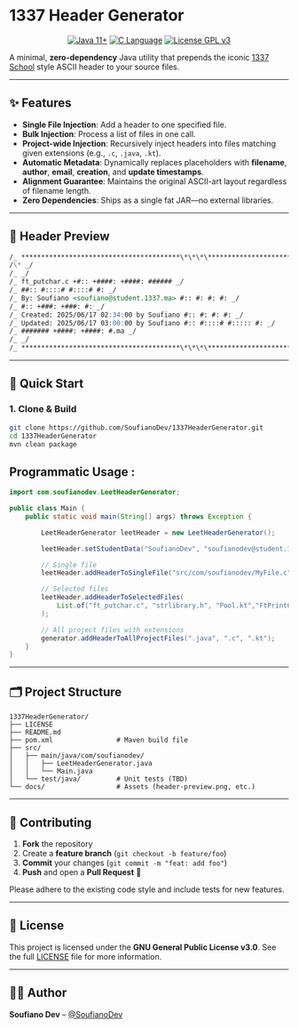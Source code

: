 # 1337 Header Generator

<p align="center">
<a href="https://www.oracle.com/java"><img src="https://img.shields.io/badge/Java-11%2B-%23ED8B00?style=for-the-badge&logo=java" alt="Java 11+"></a>
<a href="https://en.wikipedia.org/wiki/C_(programming_language)"><img src="https://img.shields.io/badge/Programming-%2300599C?style=for-the-badge&logo=c&logoColor=white" alt="C Language"></a>
<a href="https://www.gnu.org/licenses/gpl-3.0"><img src="https://img.shields.io/badge/License-GPLv3-%234C1?style=for-the-badge&logo=gnu&logoColor=white" alt="License GPL v3"></a>
</p>

A minimal, **zero-dependency** Java utility that prepends the iconic [1337 School](https://1337.ma/) style ASCII header to your source files.

---

## ✨ Features

- **Single File Injection**: Add a header to one specified file.
- **Bulk Injection**: Process a list of files in one call.
- **Project-wide Injection**: Recursively inject headers into files matching given extensions (e.g., `.c`, `.java`, `.kt`).
- **Automatic Metadata**: Dynamically replaces placeholders with **filename**, **author**, **email**, **creation**, and **update timestamps**.
- **Alignment Guarantee**: Maintains the original ASCII-art layout regardless of filename length.
- **Zero Dependencies**: Ships as a single fat JAR—no external libraries.

---

## 📸 Header Preview

```markdown
/_ ****************************************\*\*\*\***************************************** _/
/\* _/
/_ _/
/_ ft_putchar.c +#:: +####: +####: ###### _/
/_ ##:: #::::# #::::# #: _/
/_ By: Soufiano <soufiano@student.1337.ma> #:: #: #: #: _/
/_ #:: +###: +###: #: _/
/_ Created: 2025/06/17 02:34:00 by Soufiano #:: #: #: #: _/
/_ Updated: 2025/06/17 03:00:00 by Soufiano #:: #::::# #::::: #: _/
/_ ####### +####: +####: #.ma _/
/_ _/
/_ ****************************************\*\*\*\***************************************** \*/
```

---

## 🚀 Quick Start

### 1. Clone & Build

```bash
git clone https://github.com/SoufianoDev/1337HeaderGenerator.git
cd 1337HeaderGenerator
mvn clean package
```

## Programmatic Usage :

```java
import com.soufianodev.LeetHeaderGenerator;

public class Main {
    public static void main(String[] args) throws Exception {

        LeetHeaderGenerator leetHeader = new LeetHeaderGenerator();

        leetHeader.setStudentData("SoufianoDev", "soufianodev@student.1337.ma");

        // Single file
        leetHeader.addHeaderToSingleFile("src/com/soufianodev/MyFile.c");

        // Selected files
        leetHeader.addHeaderToSelectedFiles(
            List.of("ft_putchar.c", "strlibrary.h", "Pool.kt","FtPrintComb.java")
        );

        // All project files with extensions
        generator.addHeaderToAllProjectFiles(".java", ".c", ".kt");
    }
}
```

---

## 🗂️ Project Structure

```
1337HeaderGenerator/
├── LICENSE
├── README.md
├── pom.xml                # Maven build file
├── src/
│   ├── main/java/com/soufianodev/
│   │   ├── LeetHeaderGenerator.java
│   │   └── Main.java
│   └── test/java/         # Unit tests (TBD)
└── docs/                  # Assets (header-preview.png, etc.)
```

---

## 🤝 Contributing

1. **Fork** the repository
2. Create a **feature branch** (`git checkout -b feature/foo`)
3. **Commit** your changes (`git commit -m "feat: add foo"`)
4. **Push** and open a **Pull Request** 🚀

Please adhere to the existing code style and include tests for new features.

---

## 📜 License

This project is licensed under the **GNU General Public License v3.0**. See the full [LICENSE](LICENSE) file for more information.

---

## 🧑‍💻 Author

**Soufiano Dev** – [@SoufianoDev](https://github.com/SoufianoDev)
